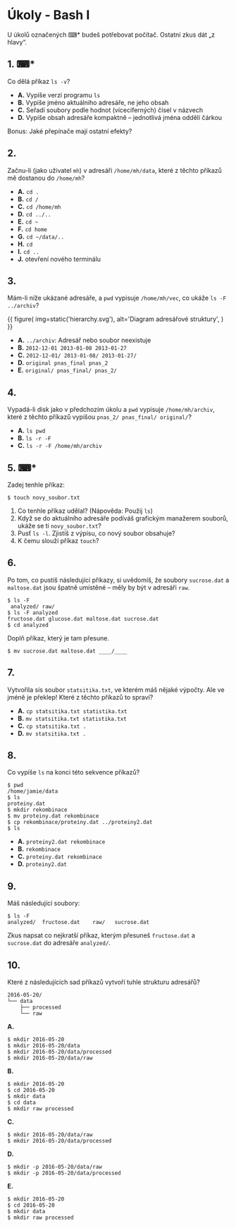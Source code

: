 # Úkoly - Bash I

U úkolů označených ⌨* budeš potřebovat počítač.
Ostatní zkus dát „z hlavy“.

## 1. ⌨*

Co dělá příkaz `ls -v`?

* **A.** Vypíše verzi programu `ls`
* **B.** Vypíše jméno aktuálního adresáře, ne jeho obsah
* **C.** Seřadí soubory podle hodnot (víceciferných) čísel v názvech
* **D.** Vypíše obsah adresáře kompaktně – jednotlivá jména oddělí čárkou

Bonus: Jaké přepínače mají ostatní efekty?

## 2.

Začnu-li (jako uživatel `mh`) v adresáři `/home/mh/data`, které z těchto příkazů mě dostanou do `/home/mh`?

* **A.** `cd .`
* **B.** `cd /`
* **C.** `cd /home/mh`
* **D.** `cd ../..`
* **E.** `cd ~`
* **F.** `cd home`
* **G.** `cd ~/data/..`
* **H.** `cd`
* **I.** `cd ..`
* **J.**  otevření nového terminálu

## 3.

Mám-li níže ukázané adresáře, a `pwd` vypisuje `/home/mh/vec`, co ukáže `ls -F ../archiv`?

{{ figure(
    img=static('hierarchy.svg'),
    alt='Diagram adresářové struktury',
) }}

<!--
{% raw %}
```graphviz
digraph hierarchy {
    node [shape=folder];
    "/" -> home;
    home -> mh;
    mh -> vec;
    vec -> archiv;
    archiv -> "2020-09-01";
    archiv -> "2020-09-16";
    archiv -> "2020-10-01";
    mh -> archiv2;
    archiv2 [label="archiv"]
    archiv2 -> original;
    archiv2 -> pnas_final;
    archiv2 -> pnas_2
}
```
{% endraw %}
-->


* **A.** `../archiv`: Adresář nebo soubor neexistuje
* **B.** `2012-12-01 2013-01-08 2013-01-27`
* **C.** `2012-12-01/ 2013-01-08/ 2013-01-27/`
* **D.** `original pnas_final pnas_2`
* **E.** `original/ pnas_final/ pnas_2/`

## 4.

Vypadá-li disk jako v předchozím úkolu a `pwd` vypisuje `/home/mh/archiv`, které z těchto příkazů vypíšou `pnas_2/ pnas_final/ original/`?

* **A.** `ls pwd`
* **B.** `ls -r -F`
* **C.** `ls -r -F /home/mh/archiv`

## 5. ⌨*

Zadej tenhle příkaz:

```console
$ touch novy_soubor.txt
```

1. Co tenhle příkaz udělal? (Nápověda: Použij `ls`)
2. Když se do aktuálního adresáře podíváš grafickým manažerem souborů, ukáže se ti `novy_soubor.txt`?
3. Pusť `ls -l`. Zjistíš z výpisu, co nový soubor obsahuje?
4. K čemu slouží příkaz `touch`?

## 6. 

Po tom, co pustíš následující příkazy, si uvědomíš, že soubory `sucrose.dat` a `maltose.dat` jsou špatně umístěné – měly by být v adresáři `raw`.

```console
$ ls -F
 analyzed/ raw/
$ ls -F analyzed
fructose.dat glucose.dat maltose.dat sucrose.dat
$ cd analyzed
```

Doplň příkaz, který je tam přesune.

```console
$ mv sucrose.dat maltose.dat ____/____
```

## 7.

Vytvořila sis soubor `statsitika.txt`, ve kterém máš nějaké výpočty. Ale ve jméně je překlep! Které z těchto příkazů to spraví?

* **A.** `cp statsitika.txt statistika.txt`
* **B.** `mv statsitika.txt statistika.txt`
* **C.** `cp statsitika.txt .`
* **D.** `mv statsitika.txt .`


## 8.

Co vypíše `ls` na konci této sekvence příkazů?

```console
$ pwd
/home/jamie/data
$ ls
proteiny.dat
$ mkdir rekombinace
$ mv proteiny.dat rekombinace
$ cp rekombinace/proteiny.dat ../proteiny2.dat
$ ls
```


* **A.** `proteiny2.dat rekombinace`
* **B.** `rekombinace`
* **C.** `proteiny.dat rekombinace`
* **D.** `proteiny2.dat`

## 9.

Máš následující soubory:

```console
$ ls -F
analyzed/  fructose.dat    raw/   sucrose.dat
```

Zkus napsat co nejkratší příkaz, kterým přesuneš `fructose.dat` a `sucrose.dat` do adresáře `analyzed/`.

## 10.

Které z následujících sad příkazů vytvoří tuhle strukturu adresářů?

```plain
2016-05-20/
└── data
    ├── processed
    └── raw
```

**A.**
```console
$ mkdir 2016-05-20
$ mkdir 2016-05-20/data
$ mkdir 2016-05-20/data/processed
$ mkdir 2016-05-20/data/raw
```

**B.**
```console
$ mkdir 2016-05-20
$ cd 2016-05-20
$ mkdir data
$ cd data
$ mkdir raw processed
```

**C.**
```console
$ mkdir 2016-05-20/data/raw
$ mkdir 2016-05-20/data/processed
```

**D.**
```console
$ mkdir -p 2016-05-20/data/raw
$ mkdir -p 2016-05-20/data/processed
```

**E.**
```console
$ mkdir 2016-05-20
$ cd 2016-05-20
$ mkdir data
$ mkdir raw processed
```

